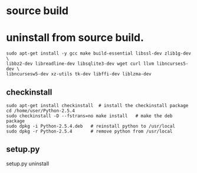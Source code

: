 # source build

# uninstall from source build.
```
sudo apt-get install -y gcc make build-essential libssl-dev zlib1g-dev \
libbz2-dev libreadline-dev libsqlite3-dev wget curl llvm libncurses5-dev \
libncursesw5-dev xz-utils tk-dev libffi-dev liblzma-dev
```
## checkinstall
```
sudo apt-get install checkinstall  # install the checkinstall package
cd /home/user/Python-2.5.4
sudo checkinstall -D --fstrans=no make install   # make the deb package
sudo dpkg -i Python-2.5.4.deb   # reinstall python to /usr/local
sudo dpkg -r Python-2.5.4       # remove python from /usr/local
```
## setup.py
setup.py uninstall
